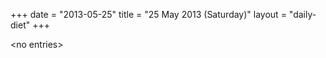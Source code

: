 +++
date = "2013-05-25"
title = "25 May 2013 (Saturday)"
layout = "daily-diet"
+++


\<no entries\>
